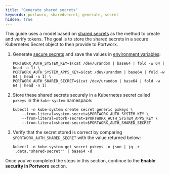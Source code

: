 ```yaml
---
title: "Generate shared secrets"
keywords: portworx, sharedsecret, generate, secret
hidden: true
---
```


This guide uses a model based on [shared secrets](/concepts/authorization/overview/#security-tokens) as the method to create and verify tokens. The goal is to store the shared secrets in a secure Kubernetes Secret object to then provide to Portworx.

1. Generate [secure secrets](/concepts/authorization/pre-install/#self-signing-tokens)
and save the values in [environment variables](/concepts/authorization/install/#environment-variables):

    ```text
    PORTWORX_AUTH_SYSTEM_KEY=$(cat /dev/urandom | base64 | fold -w 64 | head -n 1) \
    PORTWORX_AUTH_SYSTEM_APPS_KEY=$(cat /dev/urandom | base64 | fold -w 64 | head -n 1) \
    PORTWORX_AUTH_SHARED_SECRET=$(cat /dev/urandom | base64 | fold -w 64 | head -n 1)
    ```

2. Store these shared secrets securely in a Kubernetes secret called
`pxkeys` in the `kube-system` namespace:

    ```text
    kubectl -n kube-system create secret generic pxkeys \
        --from-literal=system-secret=$PORTWORX_AUTH_SYSTEM_KEY \
        --from-literal=stork-secret=$PORTWORX_AUTH_SYSTEM_APPS_KEY \
        --from-literal=shared-secret=$PORTWORX_AUTH_SHARED_SECRET
    ```

3. Verify that the secret stored is correct by comparing `$PORTWORX_AUTH_SHARED_SECRET` with the value returned below:

    ```text
    kubectl -n kube-system get secret pxkeys -o json | jq -r '.data."shared-secret"' | base64 -d
    ```

Once you've completed the steps in this section, continue to the **Enable security in Portworx** section.

